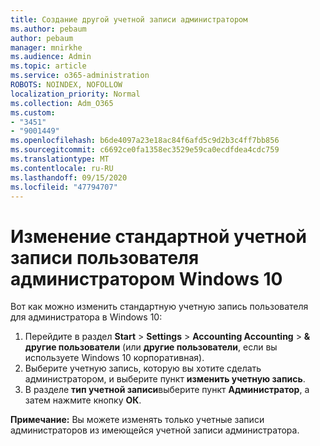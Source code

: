 ```yaml
---
title: Создание другой учетной записи администратором
ms.author: pebaum
author: pebaum
manager: mnirkhe
ms.audience: Admin
ms.topic: article
ms.service: o365-administration
ROBOTS: NOINDEX, NOFOLLOW
localization_priority: Normal
ms.collection: Adm_O365
ms.custom:
- "3451"
- "9001449"
ms.openlocfilehash: b6de4097a23e18ac84f6afd5c9d2b3c4ff7bb856
ms.sourcegitcommit: c6692ce0fa1358ec3529e59ca0ecdfdea4cdc759
ms.translationtype: MT
ms.contentlocale: ru-RU
ms.lasthandoff: 09/15/2020
ms.locfileid: "47794707"
---
```

# <a name="change-a-standard-user-account-to-an-administrator-in-windows-10"></a>Изменение стандартной учетной записи пользователя администратором Windows 10

Вот как можно изменить стандартную учетную запись пользователя для администратора в Windows 10:

1. Перейдите в раздел **Start**  >  **Settings**  >  **Accounting Accounting**  >  **& другие пользователи** (или **другие пользователи**, если вы используете Windows 10 корпоративная).
2. Выберите учетную запись, которую вы хотите сделать администратором, и выберите пункт **изменить учетную запись**.
3. В разделе **тип учетной записи**выберите пункт **Администратор**, а затем нажмите кнопку **ОК**.

**Примечание:** Вы можете изменять только учетные записи администраторов из имеющейся учетной записи администратора.